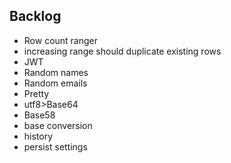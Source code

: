 ## Backlog
- Row count ranger
- increasing range should duplicate existing rows
- JWT
- Random names
- Random emails
- Pretty
- utf8>Base64
- Base58
- base conversion
- history
- persist settings
